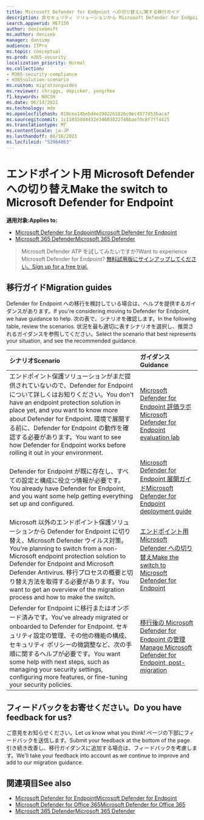 ```yaml
---
title: Microsoft Defender for Endpoint への切り替えに関する移行ガイド
description: 非セキュリティ ソリューションから Microsoft Defender for Endpoint への切りMicrosoft 365 Defenderする方法について説明します。
search.appverid: MET150
author: denisebmsft
ms.author: deniseb
manager: dansimp
audience: ITPro
ms.topic: conceptual
ms.prod: m365-security
localization_priority: Normal
ms.collection:
- M365-security-compliance
- m365solution-scenario
ms.custom: migrationguides
ms.reviewer: chriggs, depicker, yongrhee
f1.keywords: NOCSH
ms.date: 06/14/2021
ms.technology: mde
ms.openlocfilehash: 010cea14bebd4e29822b1826c0ec4577d53baca7
ms.sourcegitcommit: 1c11035dd4432e34603022740baef0c8f7ff4425
ms.translationtype: MT
ms.contentlocale: ja-JP
ms.lasthandoff: 06/16/2021
ms.locfileid: "52964863"
---
```

# <a name="make-the-switch-to-microsoft-defender-for-endpoint"></a><span data-ttu-id="f1b7d-103">エンドポイント用 Microsoft Defender への切り替え</span><span class="sxs-lookup"><span data-stu-id="f1b7d-103">Make the switch to Microsoft Defender for Endpoint</span></span>

<span data-ttu-id="f1b7d-104">**適用対象:**</span><span class="sxs-lookup"><span data-stu-id="f1b7d-104">**Applies to:**</span></span>
- [<span data-ttu-id="f1b7d-105">Microsoft Defender for Endpoint</span><span class="sxs-lookup"><span data-stu-id="f1b7d-105">Microsoft Defender for Endpoint</span></span>](https://go.microsoft.com/fwlink/p/?linkid=2154037)
- [<span data-ttu-id="f1b7d-106">Microsoft 365 Defender</span><span class="sxs-lookup"><span data-stu-id="f1b7d-106">Microsoft 365 Defender</span></span>](https://go.microsoft.com/fwlink/?linkid=2118804)

> <span data-ttu-id="f1b7d-107">Microsoft Defender ATP を試してみたいですか?</span><span class="sxs-lookup"><span data-stu-id="f1b7d-107">Want to experience Microsoft Defender for Endpoint?</span></span> [<span data-ttu-id="f1b7d-108">無料試用版にサインアップしてください。</span><span class="sxs-lookup"><span data-stu-id="f1b7d-108">Sign up for a free trial.</span></span>](https://www.microsoft.com/microsoft-365/windows/microsoft-defender-atp?ocid=docs-wdatp-exposedapis-abovefoldlink)

## <a name="migration-guides"></a><span data-ttu-id="f1b7d-109">移行ガイド</span><span class="sxs-lookup"><span data-stu-id="f1b7d-109">Migration guides</span></span>

<span data-ttu-id="f1b7d-110">Defender for Endpoint への移行を検討している場合は、ヘルプを提供するガイダンスがあります。</span><span class="sxs-lookup"><span data-stu-id="f1b7d-110">If you're considering moving to Defender for Endpoint, we have guidance to help.</span></span> <span data-ttu-id="f1b7d-111">次の表で、シナリオを確認します。</span><span class="sxs-lookup"><span data-stu-id="f1b7d-111">In the following table, review the scenarios.</span></span> <span data-ttu-id="f1b7d-112">状況を最も適切に表すシナリオを選択し、推奨されるガイダンスを参照してください。</span><span class="sxs-lookup"><span data-stu-id="f1b7d-112">Select the scenario that best represents your situation, and see the recommended guidance.</span></span>

| <span data-ttu-id="f1b7d-113">シナリオ</span><span class="sxs-lookup"><span data-stu-id="f1b7d-113">Scenario</span></span> | <span data-ttu-id="f1b7d-114">ガイダンス</span><span class="sxs-lookup"><span data-stu-id="f1b7d-114">Guidance</span></span> |
|:----|:----|
| <span data-ttu-id="f1b7d-115">エンドポイント保護ソリューションがまだ提供されていないので、Defender for Endpoint について詳しくはお知りください。</span><span class="sxs-lookup"><span data-stu-id="f1b7d-115">You don't have an endpoint protection solution in place yet, and you want to know more about Defender for Endpoint.</span></span> <span data-ttu-id="f1b7d-116">環境で展開する前に、Defender for Endpoint の動作を確認する必要があります。</span><span class="sxs-lookup"><span data-stu-id="f1b7d-116">You want to see how Defender for Endpoint works before rolling it out in your environment.</span></span>  | [<span data-ttu-id="f1b7d-117">Microsoft Defender for Endpoint 評価ラボ</span><span class="sxs-lookup"><span data-stu-id="f1b7d-117">Microsoft Defender for Endpoint evaluation lab</span></span>](evaluation-lab.md)   |
| <span data-ttu-id="f1b7d-118">Defender for Endpoint が既に存在し、すべての設定と構成に役立つ情報が必要です。</span><span class="sxs-lookup"><span data-stu-id="f1b7d-118">You already have Defender for Endpoint, and you want some help getting everything set up and configured.</span></span>  | [<span data-ttu-id="f1b7d-119">Microsoft Defender for Endpoint 展開ガイド</span><span class="sxs-lookup"><span data-stu-id="f1b7d-119">Microsoft Defender for Endpoint deployment guide</span></span>](deployment-phases.md)  |
| <span data-ttu-id="f1b7d-120">Microsoft 以外のエンドポイント保護ソリューションから Defender for Endpoint に切り替え、Microsoft Defender ウイルス対策。</span><span class="sxs-lookup"><span data-stu-id="f1b7d-120">You're planning to switch from a non-Microsoft endpoint protection solution to Defender for Endpoint and Microsoft Defender Antivirus.</span></span> <span data-ttu-id="f1b7d-121">移行プロセスの概要と切り替え方法を取得する必要があります。</span><span class="sxs-lookup"><span data-stu-id="f1b7d-121">You want to get an overview of the migration process and how to make the switch.</span></span> |[<span data-ttu-id="f1b7d-122">エンドポイント用 Microsoft Defender への切り替え</span><span class="sxs-lookup"><span data-stu-id="f1b7d-122">Make the switch to Microsoft Defender for Endpoint</span></span>](switch-to-microsoft-defender-migration.md)   |
| <span data-ttu-id="f1b7d-123">Defender for Endpoint に移行またはオンボード済みです。</span><span class="sxs-lookup"><span data-stu-id="f1b7d-123">You've already migrated or onboarded to Defender for Endpoint.</span></span> <span data-ttu-id="f1b7d-124">セキュリティ設定の管理、その他の機能の構成、セキュリティ ポリシーの微調整など、次の手順に関するヘルプが必要です。</span><span class="sxs-lookup"><span data-stu-id="f1b7d-124">You want some help with next steps, such as managing your security settings, configuring more features, or fine-tuning your security policies.</span></span> | [<span data-ttu-id="f1b7d-125">移行後の Microsoft Defender for Endpoint の管理</span><span class="sxs-lookup"><span data-stu-id="f1b7d-125">Manage Microsoft Defender for Endpoint, post-migration</span></span>](manage-atp-post-migration.md) |


## <a name="do-you-have-feedback-for-us"></a><span data-ttu-id="f1b7d-126">フィードバックをお寄せください。</span><span class="sxs-lookup"><span data-stu-id="f1b7d-126">Do you have feedback for us?</span></span>

<span data-ttu-id="f1b7d-127">ご意見をお知らせください。</span><span class="sxs-lookup"><span data-stu-id="f1b7d-127">Let us know what you think!</span></span> <span data-ttu-id="f1b7d-128">ページの下部にフィードバックを送信します。</span><span class="sxs-lookup"><span data-stu-id="f1b7d-128">Submit your feedback at the bottom of the page.</span></span> <span data-ttu-id="f1b7d-129">引き続き改善し、移行ガイダンスに追加する場合は、フィードバックを考慮します。</span><span class="sxs-lookup"><span data-stu-id="f1b7d-129">We'll take your feedback into account as we continue to improve and add to our migration guidance.</span></span>

## <a name="see-also"></a><span data-ttu-id="f1b7d-130">関連項目</span><span class="sxs-lookup"><span data-stu-id="f1b7d-130">See also</span></span>

- [<span data-ttu-id="f1b7d-131">Microsoft Defender for Endpoint</span><span class="sxs-lookup"><span data-stu-id="f1b7d-131">Microsoft Defender for Endpoint</span></span>](/windows/security/threat-protection)
- [<span data-ttu-id="f1b7d-132">Microsoft Defender for Office 365</span><span class="sxs-lookup"><span data-stu-id="f1b7d-132">Microsoft Defender for Office 365</span></span>](/microsoft-365/security/office-365-security/office-365-atp)
- [<span data-ttu-id="f1b7d-133">Microsoft 365 Defender</span><span class="sxs-lookup"><span data-stu-id="f1b7d-133">Microsoft 365 Defender</span></span>](/microsoft-365/security/defender/microsoft-threat-protection?) 
